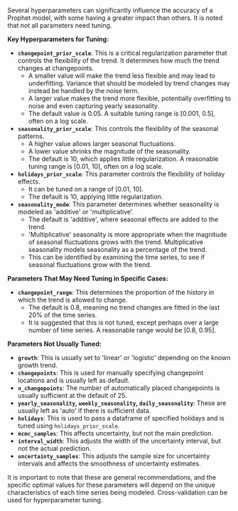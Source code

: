 Several hyperparameters can significantly influence the accuracy of a Prophet model, with some having a greater impact than others. It is noted that not all parameters need tuning.

**Key Hyperparameters for Tuning:**
*   **`changepoint_prior_scale`**: This is a critical regularization parameter that controls the flexibility of the trend. It determines how much the trend changes at changepoints.
    *   A smaller value will make the trend less flexible and may lead to underfitting. Variance that should be modeled by trend changes may instead be handled by the noise term.
    *   A larger value makes the trend more flexible, potentially overfitting to noise and even capturing yearly seasonality.
    *   The default value is 0.05. A suitable tuning range is [0.001, 0.5], often on a log scale.
*   **`seasonality_prior_scale`**: This controls the flexibility of the seasonal patterns.
    *   A higher value allows larger seasonal fluctuations.
    *   A lower value shrinks the magnitude of the seasonality.
    *   The default is 10, which applies little regularization. A reasonable tuning range is [0.01, 10], often on a log scale.
*   **`holidays_prior_scale`**: This parameter controls the flexibility of holiday effects.
    *   It can be tuned on a range of [0.01, 10].
    *  The default is 10, applying little regularization.
*   **`seasonality_mode`**: This parameter determines whether seasonality is modeled as 'additive' or 'multiplicative'.
    *   The default is 'additive', where seasonal effects are added to the trend.
    *   'Multiplicative' seasonality is more appropriate when the magnitude of seasonal fluctuations grows with the trend. Multiplicative seasonality models seasonality as a percentage of the trend.
    *   This can be identified by examining the time series, to see if seasonal fluctuations grow with the trend.

**Parameters That May Need Tuning in Specific Cases:**
*   **`changepoint_range`**: This determines the proportion of the history in which the trend is allowed to change.
    *   The default is 0.8, meaning no trend changes are fitted in the last 20% of the time series.
    *   It is suggested that this is not tuned, except perhaps over a large number of time series. A reasonable range would be [0.8, 0.95].

**Parameters Not Usually Tuned:**
*   **`growth`**: This is usually set to 'linear' or 'logistic' depending on the known growth trend.
*   **`changepoints`**: This is used for manually specifying changepoint locations and is usually left as default.
*   **`n_changepoints`**: The number of automatically placed changepoints is usually sufficient at the default of 25.
*   **`yearly_seasonality`, `weekly_seasonality`, `daily_seasonality`**: These are usually left as 'auto' if there is sufficient data.
*   **`holidays`**: This is used to pass a dataframe of specified holidays and is tuned using `holidays_prior_scale`.
*   **`mcmc_samples`**: This affects uncertainty, but not the main prediction.
*   **`interval_width`**: This adjusts the width of the uncertainty interval, but not the actual prediction.
*    **`uncertainty_samples`**: This adjusts the sample size for uncertainty intervals and affects the smoothness of uncertainty estimates.

It is important to note that these are general recommendations, and the specific optimal values for these parameters will depend on the unique characteristics of each time series being modeled. Cross-validation can be used for hyperparameter tuning.
